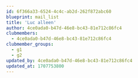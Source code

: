 ```yaml
---
id: 6f366a33-6524-4c4c-ab2d-262f872abc60
blueprint: mail_list
title: 'Luc alleen'
author: 4ce0ada0-b47d-46e8-bc43-81e712c86fc4
clubmembers:
  - 4ce0ada0-b47d-46e8-bc43-81e712c86fc4
clubmember_groups:
  - g1
  - g2
updated_by: 4ce0ada0-b47d-46e8-bc43-81e712c86fc4
updated_at: 1707753800
---
```

